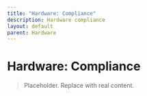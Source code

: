 ```yaml
---
title: "Hardware: Compliance"
description: Hardware compliance
layout: default
parent: Hardware
---
```


# Hardware: Compliance

> Placeholder. Replace with real content.
